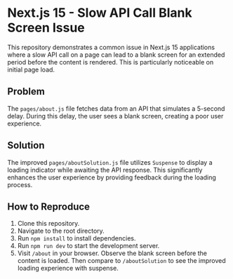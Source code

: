# Next.js 15 - Slow API Call Blank Screen Issue

This repository demonstrates a common issue in Next.js 15 applications where a slow API call on a page can lead to a blank screen for an extended period before the content is rendered. This is particularly noticeable on initial page load.

## Problem

The `pages/about.js` file fetches data from an API that simulates a 5-second delay. During this delay, the user sees a blank screen, creating a poor user experience.

## Solution

The improved `pages/aboutSolution.js` file utilizes `Suspense` to display a loading indicator while awaiting the API response. This significantly enhances the user experience by providing feedback during the loading process.

## How to Reproduce

1. Clone this repository.
2. Navigate to the root directory.
3. Run `npm install` to install dependencies.
4. Run `npm run dev` to start the development server.
5. Visit `/about` in your browser. Observe the blank screen before the content is loaded.  Then compare to `/aboutSolution` to see the improved loading experience with suspense.
